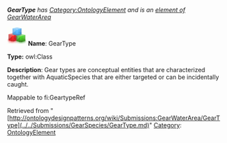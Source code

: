 ___GearType__ has [Category:OntologyElement](../../Category/OntologyElement.md "Category:OntologyElement") and is an [element of](../../Property/ElementOf.md "Property:ElementOf") [GearWaterArea](../../Submissions/GearWaterArea.md "Submissions:GearWaterArea")_


  




[![Class](../../images/thumb/2/27/Class.gif/45px-Class.gif)](../../Image/Class.gif.md "Class")
__Name__: GearType 


__Type:__ owl:Class 


__Description__: Gear types are conceptual entities that are characterized together with AquaticSpecies that are either targeted or can be incidentally caught. 


Mappable to fi:GeartypeRef 





Retrieved from "[http://ontologydesignpatterns.org/wiki/Submissions:GearWaterArea/GearType](../../Submissions/GearSpecies/GearType.md)"
 [Category](http://ontologydesignpatterns.org/wiki/Special:Categories "Special:Categories"): [OntologyElement](../../Category/OntologyElement.md "Category:OntologyElement")
